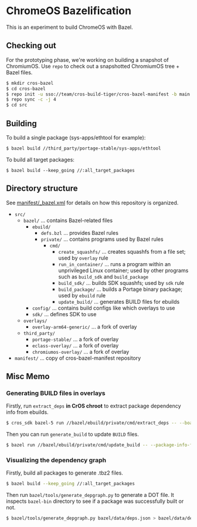 # ChromeOS Bazelification

This is an experiment to build ChromeOS with Bazel.

## Checking out

For the prototyping phase, we're working on building a snapshot of ChromiumOS.
Use `repo` to check out a snapshotted ChromiumOS tree + Bazel files.

```sh
$ mkdir cros-bazel
$ cd cros-bazel
$ repo init -u sso://team/cros-build-tiger/cros-bazel-manifest -b main
$ repo sync -c -j 4
$ cd src
```

## Building

To build a single package (sys-apps/ethtool for example):

```sh
$ bazel build //third_party/portage-stable/sys-apps/ethtool
```

To build all target packages:

```
$ bazel build --keep_going //:all_target_packages
```

## Directory structure

See [manifest/_bazel.xml] for details on how this repository is organized.

[manifest/_bazel.xml]: https://team.git.corp.google.com/cros-build-tiger/cros-bazel-manifest/+/refs/heads/main/_bazel.xml

* `src/`
    * `bazel/` ... contains Bazel-related files
        * `ebuild/`
            * `defs.bzl` ... provides Bazel rules
            * `private/` ... contains programs used by Bazel rules
                * `cmd/`
                    * `create_squashfs/` ... creates squashfs from a file set; used by `overlay` rule
                    * `run_in_container/` ... runs a program within an unprivileged Linux container; used by other programs such as `build_sdk` and `build_package`
                    * `build_sdk/` ... builds SDK squashfs; used by `sdk` rule
                    * `build_package/` ... builds a Portage binary package; used by `ebuild` rule
                    * `update_build/` ... generates BUILD files for ebuilds
        * `config/` ... contains build configs like which overlays to use
        * `sdk/` ... defines SDK to use
    * `overlays/`
        * `overlay-arm64-generic/` ... a fork of overlay
    * `third_party/`
        * `portage-stable/` ... a fork of overlay
        * `eclass-overlay/` ... a fork of overlay
        * `chromiumos-overlay/` ... a fork of overlay
* `manifest/` ... copy of cros-bazel-manifest repository

## Misc Memo

### Generating BUILD files in overlays

Firstly, run `extract_deps` **in CrOS chroot** to extract package dependency
info from ebuilds.

```sh
$ cros_sdk bazel-5 run //bazel/ebuild/private/cmd/extract_deps -- --board=arm64-generic --start=virtual/target-os > bazel/data/deps.json
```

Then you can run `generate_build` to update `BUILD` files.

```sh
$ bazel run //bazel/ebuild/private/cmd/update_build -- --package-info-file $PWD/bazel/data/deps.json
```

### Visualizing the dependency graph

Firstly, build all packages to generate .tbz2 files.

```sh
$ bazel build --keep_going //:all_target_packages
```

Then run `bazel/tools/generate_depgraph.py` to generate a DOT file. It inspects
`bazel-bin` directory to see if a package was successfully built or not.

```sh
$ bazel/tools/generate_depgraph.py bazel/data/deps.json > bazel/data/deps.dot
```
